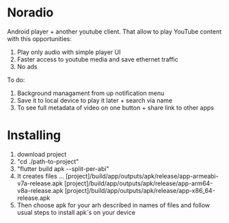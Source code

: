 # Noradio

Android player + another youtube client.
That allow to play YouTube content with this opportunities:

1. Play only audio with simple player UI 
2. Faster access to youtube media and save ethernet traffic
3. No ads

To do:
1. Background managament from up notification menu
2. Save it to local device to play it later + search via name
3. To see full metadata of video on one button + share link to other apps

# Installing 
1. download project 
2. "cd ./path-to-project"
3. "flutter build apk --split-per-abi"
4. It creates files ...
[project]/build/app/outputs/apk/release/app-armeabi-v7a-release.apk
[project]/build/app/outputs/apk/release/app-arm64-v8a-release.apk
[project]/build/app/outputs/apk/release/app-x86_64-release.apk
5. Then choose apk for your arh described in names of files and follow usual steps to install apk`s on your device
